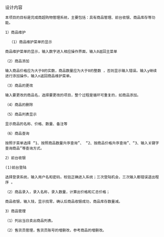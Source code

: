 设计内容

    本项目的目标是完成商超购物管理系统，主要包括：具有商品管理、前台收银、商品库存等功能。
    
    1）商品维护
    
      （1）商品维护菜单的显示
    
    商品维护菜单的显示，输入数字进入相应操作界面，输入0返回主菜单
    
    （2）商品添加
    
    输入商品价格应为大于0的实数，商品数量应为大于0的整数 ，否则显示输入错误。输入y继续进行添加操作，输入n返回商品维护菜单。
    
    （3）商品的更改
    
    输入要更改的商品名，选择要更改的项目，整个过程是循环可重复的，如商品添加。
    
    （4）商品的删除
    
    （5）商品列表显示
    
    显示商品的名称、价格、数量、备注等
    
    （6）商品查询 
    
    按照子菜单选择 “1、按照商品数量升序查询”、 “2、按商品价格升序查询”、“3、输入关键字查询商品”等查询方式。
    
    2）前台收银
    
    (1)前台登陆 
    
    选择登录系统，输入用户名和密码，校验正确进入系统；三次登陆机会，三次输入都错误退出程序 。
    
    （2）商品录入，录入名称，录入数量，计算出价格和汇总价格； 
    
    商品收银，输入钱，显示找零，确认后商品收银成功，商品库存数量减。
    
    3）商品管理
    
    （1）列出当日卖出商品列表。
    
    （2）售货员管理，售货员账号的增删改，参考商品的增删改。
